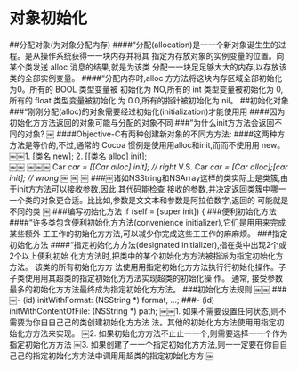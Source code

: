 #                              对象初始化
##分配对象(为对象分配内存)####“分配(allocation)是⼀一个新对象诞⽣生的过程。是从操作系统获得⼀一块内存并将其 指定为存放对象的实例变量的位置。向某个类发送 alloc 消息的结果,就是为该类 分配⼀一块⾜足够⼤大的内存,以存放该类的全部实例变量。####“分配内存时,alloc ⽅方法将这块内存区域全部初始化为0。所有的 BOOL 类型变量被 初始化为 NO,所有的 int 类型变量被初始化为 0,所有的 float 类型变量被初始化 为 0.0,所有的指针被初始化为 nil。##初始化对象###“刚刚分配(alloc)的对象需要经过初始化(initialization)才能使⽤用####因为初始化⽅方法返回的对象可能与分配的对象不同###“为什么init⽅方法会返回不同的对象?￼####Objective-C有两种创建新对象的不同⽅方法:####这两种⽅方法是等价的,不过,通常的 Cocoa 惯例是使⽤用alloc和init,⽽而不使⽤用 new。￼￼1. [类名 new];2. [[类名 alloc] init];    ￼￼￼￼￼Car *car = [[Car alloc] init];       // right*V.S.Car *car = [Car alloc];[car init];   // wrong*￼￼￼
###￼诸如NSString和NSArray这样的类实际上是类簇,由于init⽅方法可以接收参数,因此,其代码能检查 接收的参数,并决定返回类簇中哪⼀一个类的对象更合适。⽐比如,参数是⽂文本和参数是阿拉伯数字,返回的 可能就是不同的类￼###编写初始化方法if (self = [super init]) {###便利初始化方法####“许多类包含便利初始化⽅方法(convenience initializer),它们是⽤用来完成某些额外 ⼯工作的初始化⽅方法,可以减少你完成这些⼯工作的⿇麻烦。###指定初始化方法####“指定初始化⽅方法(designated initializer),指在类中出现2个或2个以上便利初始 化⽅方法时,把类中的某个初始化⽅方法被指派为指定初始化⽅方法。 该类的所有初始化⽅方 法使⽤用指定初始化⽅方法执⾏行初始化操作。⼦子类使⽤用其超类的指定初始化⽅方法实现超类的初始化操 作。 通常, 接受参数最多的初始化⽅方法最终成为指定初始化⽅方法。###初始化方法规则￼￼###￼- (id) initWithFormat: (NSString *) format, ...;###- (id) initWithContentOfFile: (NSString *) path;￼￼1. 如果不需要设置任何状态,则不需要为你⾃自⼰己的类创建初始化⽅方法 法。其他的初始化⽅方法使⽤用指定初始化⽅方法来实现。￼2. 如果初始化⽅方法不⽌止⼀一个,则需要选择⼀一个作为指定初始化⽅方法￼3. 如果创建了⼀一个指定初始化⽅方法,则⼀一定要在你⾃自⼰己的指定初始化⽅方法中调⽤用超类的指定初始化⽅方￼